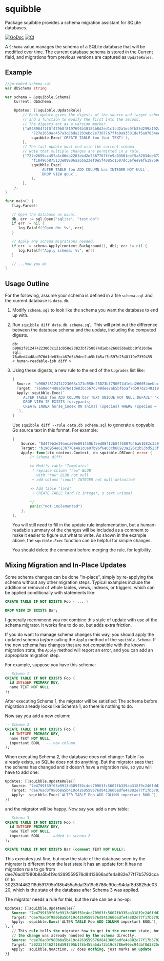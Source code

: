 # squibble

Package squibble provides a schema migration assistant for SQLite databases.

[![GoDoc](https://img.shields.io/static/v1?label=godoc&message=reference&color=white)](https://pkg.go.dev/github.com/tailscale/squibble)
[![CI](https://github.com/tailscale/squibble/actions/workflows/go-presubmit.yml/badge.svg?event=push&branch=main)](https://github.com/tailscale/squibble/actions/workflows/go-presubmit.yml)

A `Schema` value manages the schema of a SQLite database that will be modified
over time.  The current database schema is stored in the Current field, and
migrations from previous versions are captured as `UpdateRules`.

## Example

```go
//go:embed schema.sql
var dbSchema string

var schema = &squibble.Schema{
	Current: dbSchema,

	Updates: []squibble.UpdateRule{
		// Each update gives the digests of the source and target schemas,
		// and a function to modify the first into the second.
		// The digests act as a version marker.
		{"a948904f2f0f479b8f8197694b30184b0d2ed1c1cd2a1ec0fb85d299a192a447",
			"727e2659ac457a3c86da2203ebd2e7387767ffe9a93501def5a87034ee672750",
			squibble.Exec(`CREATE TABLE foo (bar TEXT)`),
		},
		// The last update must end with the current schema.
		// Note that multiple changes are permitted in a rule.
		{"727e2659ac457a3c86da2203ebd2e7387767ffe9a93501def5a87034ee672750",
			"f18496b875133e09906a26ba23ef0e5f4085c1507dc3efee9af619759cb0fafe",
			squibble.Exec(
				`ALTER TABLE foo ADD COLUMN baz INTEGER NOT NULL`,
				`DROP VIEW quux`,
			),
		},
	},
}

func main() {
   flag.Parse()

   // Open the database as usual.
   db, err := sql.Open("sqlite", "test.db")
   if err != nil {
      log.Fatalf("Open db: %v", err)
   }

   // Apply any schema migrations needed.
   if err := schema.Apply(context.Background(), db); err != nil {
      log.Fatalf("Apply schema: %v", err)
   }

   // ...how you do
}
```

## Usage Outline

For the following, assume your schema is defined in a file `schema.sql` and the
current database is `data.db`.

1. Modify `schema.sql` to look like the schema you want the database to end up
   with.

2. Run `squibble diff data.db schema.sql`. This will print out the difference
   between the database schema and the update, including the computed digests.

   ```
   db:  b9062f812474223063c121d058e23823bf750074d1eba26605bbebbc9fd20dbe
   sql: 76a0ed44d8ad976d1de83bcb67d549dee2ab5bfb5af7d597d2548119e7359455
   < human-readable-ish diff >
   ```

3. Using these digests, a new rule to the end of the `Upgrades` list like:

   ```go
   {
     Source: "b9062f812474223063c121d058e23823bf750074d1eba26605bbebbc9fd20dbe",  // from the db
     Target: "76a0ed44d8ad976d1de83bcb67d549dee2ab5bfb5af7d597d2548119e7359455",  // from the schema
     Apply: squibble.Exec(`
        ALTER TABLE foo ADD COLUMN bar TEXT UNIQUE NOT NULL DEFAULT 'xyzzy';
        DROP VIEW IF EXISTS fuzzypants;
        CREATE INDEX horse_index ON animal (species) WHERE (species = 'horse');
     `),
   }
   ```

   Use `squibble diff --rule data.db schema.sql` to generate a copyable Go
   source text in this format. For example:

   ```go
   {
       Source: "8d4f9b3e29aeca09e891460bf5ed08f12b84f6887b46a61082c339d49d7e0be8",
       Target: "b196954e613b770a4a1c0a07b96f6e03cb86923a226c2b53bd523fb759fef3d6",
       Apply: func(ctx context.Context, db squibble.DBConn) error {
           /* Schema diff:

           >> Modify table "Templates"
            ! replace column "raw" BLOB
              with "raw" BLOB not null
            + add column "count" INTEGER not null default=0

           >> Add table "lard"
            + CREATE TABLE lard (z integer, s text unique)

           */
           panic("not implemented")
       },
   },
   ```

   You will still need to fill in the update rule implementation, but a
   human-readable summary of the changes will be included as a comment to make
   it easier to figure out what to write.  As shown in the example above, the
   `squibble.Exec` function can be helpful for simple changes.

   You should delete the comment before merging the rule, for legibility.

## Mixing Migration and In-Place Updates

Some schema changes can be done "in-place", simply by re-applying the schema
without any other migration steps. Typical examples include the addition or
removal of whole tables, views, indexes, or triggers, which can be applied
conditionally with statements like:

```sql
CREATE TABLE IF NOT EXISTS Foo ( ... )

DROP VIEW IF EXISTS Bar;
```

I generally recommend you _not_ combine this style of update with use of the
schema migrator. It works fine to do so, but adds extra friction.

If you do want to manage schema changes this way, you should apply the updated
schema _before_ calling the `Apply` method of the `squibble.Schema`.  If the
new schema has changes that are not compatible with the known migration state,
the `Apply` method will report an error, and you can add an appropriate
migration step.

For example, suppose you have this schema:

```sql
-- Schema 1
CREATE TABLE IF NOT EXISTS Foo (
  id INTEGER PRIMARY KEY,
  name TEXT NOT NULL
);
```

After executing Schema 1, the migrator will be satisfied: The schema before
migration already looks like Schema 1, so there is nothing to do.

Now say you add a new column:

```sql
-- Schema 2
CREATE TABLE IF NOT EXISTS Foo (
  id INTEGER PRIMARY KEY,
  name TEXT NOT NULL,
  important BOOL   -- new column
);
```

When executing Schema 2, the database does not change: Table `Foo` already
exists, so SQLite does not do anything. But the migrator sees that the schema
has changed and it doesn't have a migration rule, so you will have to add one:

```go
Updates: []squibble.UpdateRule{{
   Source: "7e4799f89f03e9913d309f50c4cc70963fc5607fb335aa318f9c246fdd336488",
   Target: "dee76ad0f980b8a5b419c4269559576d8413666adfe4a882e77f17b5792cca01",
   Apply:  squibble.Exec(`ALTER TABLE Foo ADD COLUMN important BOOL`),
}}
```

and the migrator will be happy. Now say you add a new table:

```sql
-- Schema 3
CREATE TABLE IF NOT EXISTS Foo (
  id INTEGER PRIMARY KEY,
  name TEXT NOT NULL,
  important BOOL   -- added in schema 2
);

CREATE TABLE IF NOT EXISTS Bar (comment TEXT NOT NULL);
```

This executes just fine, but now the state of the database seen by the migrator
is different from the last state it has an update for: It has no migration rule
to go from dee76ad0f980b8a5b419c4269559576d8413666adfe4a882e77f17b5792cca01 to
30233f4462f18d591795b1f8b455a5daf3b19c8786e90ec94daf8d3825de0320, which is the
state of the database after Schema 3 was applied.

The migrator needs a rule for this, but the rule can be a no-op:

```sql
Updates: []squibble.UpdateRule{{
   Source: "7e4799f89f03e9913d309f50c4cc70963fc5607fb335aa318f9c246fdd336488",
   Target: "dee76ad0f980b8a5b419c4269559576d8413666adfe4a882e77f17b5792cca01",
   Apply:  squibble.Exec(`ALTER TABLE Foo ADD COLUMN important BOOL`),
}, {
   // This rule tells the migrator how to get to the current state, but
   // the change was already handled by the schema directly.
   Source: "dee76ad0f980b8a5b419c4269559576d8413666adfe4a882e77f17b5792cca01",
   Target: "30233f4462f18d591795b1f8b455a5daf3b19c8786e90ec94daf8d3825de0320",
   Apply:  squibble.NoAction, // does nothing, just marks an update
}}
```
